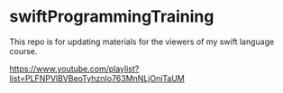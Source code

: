 # swiftProgrammingTraining
This repo is for updating materials for the viewers of my swift language course.

https://www.youtube.com/playlist?list=PLFNPVlBVBeoTyhznIo763MnNLjOnjTaUM
